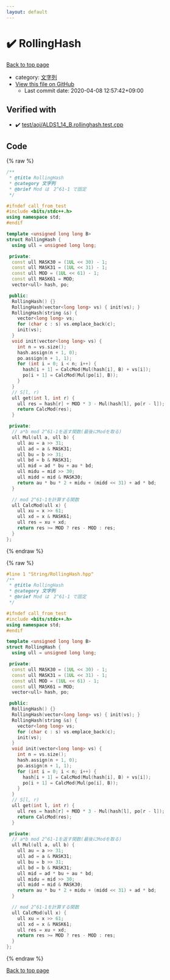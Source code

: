 ```yaml
---
layout: default
---
```


<!-- mathjax config similar to math.stackexchange -->
<script type="text/javascript" async
  src="https://cdnjs.cloudflare.com/ajax/libs/mathjax/2.7.5/MathJax.js?config=TeX-MML-AM_CHTML">
</script>
<script type="text/x-mathjax-config">
  MathJax.Hub.Config({
    TeX: { equationNumbers: { autoNumber: "AMS" }},
    tex2jax: {
      inlineMath: [ ['$','$'] ],
      processEscapes: true
    },
    "HTML-CSS": { matchFontHeight: false },
    displayAlign: "left",
    displayIndent: "2em"
  });
</script>

<script type="text/javascript" src="https://cdnjs.cloudflare.com/ajax/libs/jquery/3.4.1/jquery.min.js"></script>
<script src="https://cdn.jsdelivr.net/npm/jquery-balloon-js@1.1.2/jquery.balloon.min.js" integrity="sha256-ZEYs9VrgAeNuPvs15E39OsyOJaIkXEEt10fzxJ20+2I=" crossorigin="anonymous"></script>
<script type="text/javascript" src="../../assets/js/copy-button.js"></script>
<link rel="stylesheet" href="../../assets/css/copy-button.css" />


# :heavy_check_mark: RollingHash

<a href="../../index.html">Back to top page</a>

* category: <a href="../../index.html#a973a7fd4d27ccdfce027f329015f5da">文字列</a>
* <a href="{{ site.github.repository_url }}/blob/master/String/RollingHash.hpp">View this file on GitHub</a>
    - Last commit date: 2020-04-08 12:57:42+09:00




## Verified with

* :heavy_check_mark: <a href="../../verify/test/aoj/ALDS1_14_B.rollinghash.test.cpp.html">test/aoj/ALDS1_14_B.rollinghash.test.cpp</a>


## Code

<a id="unbundled"></a>
{% raw %}
```cpp
/**
 * @title RollingHash
 * @category 文字列
 * @brief Mod は　2^61-1 で固定
 */

#ifndef call_from_test
#include <bits/stdc++.h>
using namespace std;
#endif

template <unsigned long long B>
struct RollingHash {
  using ull = unsigned long long;

 private:
  const ull MASK30 = (1UL << 30) - 1;
  const ull MASK31 = (1UL << 31) - 1;
  const ull MOD = (1UL << 61) - 1;
  const ull MASK61 = MOD;
  vector<ull> hash, po;

 public:
  RollingHash() {}
  RollingHash(vector<long long> vs) { init(vs); }
  RollingHash(string &s) {
    vector<long long> vs;
    for (char c : s) vs.emplace_back(c);
    init(vs);
  }
  void init(vector<long long> vs) {
    int n = vs.size();
    hash.assign(n + 1, 0);
    po.assign(n + 1, 1);
    for (int i = 0; i < n; i++) {
      hash[i + 1] = CalcMod(Mul(hash[i], B) + vs[i]);
      po[i + 1] = CalcMod(Mul(po[i], B));
    }
  }
  // S[l, r)
  ull get(int l, int r) {
    ull res = hash[r] + MOD * 3 - Mul(hash[l], po[r - l]);
    return CalcMod(res);
  }

 private:
  // a*b mod 2^61-1を返す関数(最後にModを取る)
  ull Mul(ull a, ull b) {
    ull au = a >> 31;
    ull ad = a & MASK31;
    ull bu = b >> 31;
    ull bd = b & MASK31;
    ull mid = ad * bu + au * bd;
    ull midu = mid >> 30;
    ull midd = mid & MASK30;
    return au * bu * 2 + midu + (midd << 31) + ad * bd;
  }

  // mod 2^61-1を計算する関数
  ull CalcMod(ull x) {
    ull xu = x >> 61;
    ull xd = x & MASK61;
    ull res = xu + xd;
    return res >= MOD ? res - MOD : res;
  }
};
```
{% endraw %}

<a id="bundled"></a>
{% raw %}
```cpp
#line 1 "String/RollingHash.hpp"
/**
 * @title RollingHash
 * @category 文字列
 * @brief Mod は　2^61-1 で固定
 */

#ifndef call_from_test
#include <bits/stdc++.h>
using namespace std;
#endif

template <unsigned long long B>
struct RollingHash {
  using ull = unsigned long long;

 private:
  const ull MASK30 = (1UL << 30) - 1;
  const ull MASK31 = (1UL << 31) - 1;
  const ull MOD = (1UL << 61) - 1;
  const ull MASK61 = MOD;
  vector<ull> hash, po;

 public:
  RollingHash() {}
  RollingHash(vector<long long> vs) { init(vs); }
  RollingHash(string &s) {
    vector<long long> vs;
    for (char c : s) vs.emplace_back(c);
    init(vs);
  }
  void init(vector<long long> vs) {
    int n = vs.size();
    hash.assign(n + 1, 0);
    po.assign(n + 1, 1);
    for (int i = 0; i < n; i++) {
      hash[i + 1] = CalcMod(Mul(hash[i], B) + vs[i]);
      po[i + 1] = CalcMod(Mul(po[i], B));
    }
  }
  // S[l, r)
  ull get(int l, int r) {
    ull res = hash[r] + MOD * 3 - Mul(hash[l], po[r - l]);
    return CalcMod(res);
  }

 private:
  // a*b mod 2^61-1を返す関数(最後にModを取る)
  ull Mul(ull a, ull b) {
    ull au = a >> 31;
    ull ad = a & MASK31;
    ull bu = b >> 31;
    ull bd = b & MASK31;
    ull mid = ad * bu + au * bd;
    ull midu = mid >> 30;
    ull midd = mid & MASK30;
    return au * bu * 2 + midu + (midd << 31) + ad * bd;
  }

  // mod 2^61-1を計算する関数
  ull CalcMod(ull x) {
    ull xu = x >> 61;
    ull xd = x & MASK61;
    ull res = xu + xd;
    return res >= MOD ? res - MOD : res;
  }
};

```
{% endraw %}

<a href="../../index.html">Back to top page</a>

